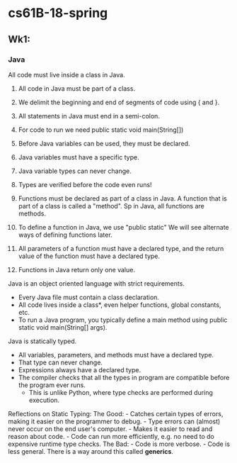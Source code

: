 # cs61B-18-spring

## Wk1:

### Java

All code must live inside a class in Java.

1. All code in Java must be part of a class.
2. We delimit the beginning and end of segments of code
    using { and }.
3. All statements in Java must end in a semi-colon.
4. For code to run we need public static void main(String[])

1. Before Java variables can be used, they must be declared.
2. Java variables must have a specific type.
3. Java variable types can never change.
4. Types are verified before the code even runs!

1. Functions must be declared as part of a class in Java.
   A function that is part of a class is called a "method".
   Sp in Java, all functions are methods.
2. To define a function in Java, we use "public static"
   We will see alternate ways of defining functions later.
3. All parameters of a function must have a declared type, 
   and the return value of the function must have a declared type.
4. Functions in Java return only one value.

Java is an object oriented language with strict requirements.
- Every Java file must contain a class declaration.
- All code lives inside a class*, even helper functions, global constants, etc.
- To run a Java program, you typically define a main method using public static void main(String[] args).

Java is statically typed.
- All variables, parameters, and methods must have a declared type.
- That type can never change.
- Expressions always have a declared type.
- The compiler checks that all the types in program are compatible before the program ever runs.
    - This is unlike Python, where type checks are performed during execution.

Reflections on Static Typing:
The Good:
    - Catches certain types of errors, making it easier on the programmer to debug.
    - Type errors can (almost) never occur on the end user's computer.
    - Makes it easier to read and reason about code.
    - Code can run more efficiently, e.g. no need to do expensive runtime type checks.
The Bad:
    - Code is more verbose.
    - Code is less general. There is a way around this called **generics**.



